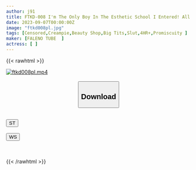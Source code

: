 ```yaml
---
author: j91
title: FTKD-008 I'm The Only Boy In The Esthetic School I Entered! All The Instructors And Students Are Girls, And It's Natural To Wear Underwear And Naked For Practical Training! ? I Had A Full Erection During Training, And It Seems That My Yin Catcher Was Surprisingly Big, And Everyone Was Estrus! ? To A Ridiculous Fornication School Life
date: 2023-09-07T00:00:00Z
image: "ftkd008pl.jpg"
tags: [Censored,Creampie,Beauty Shop,Big Tits,Slut,4HR+,Promiscuity	]
maker: [FALENO TUBE  ]
actress: [ ]
---
```



{{< rawhtml >}}

<div class="video" data-videoid="0zeoax2pgYtb42l">
    <a href="javascript:;">
        <img src="https://my.j91.asia/posts/ftkd008pl/ftkd008pl.jpg" width="WIDTH" height="HEIGHT" alt="ftkd008pl.mp4" loading="lazy">
    </a>
</div>

<script type="text/javascript" src="https://j91.asia/asset/on-demand-st.js"></script>

<br>
  <link rel="stylesheet" href="https://j91.asia/asset/bs5.css">
  
  <center>
  <button class="btn btn-primary" type="button" data-bs-toggle="collapse" data-bs-target=".multi-collapse" aria-expanded="false" aria-controls="multiCollapseExample1 multiCollapseExample2"><h2>Download</h2></button></center>
</p>
<div class="row">
  <div class="col">
    <div class="collapse multi-collapse" id="multiCollapseExample1">
      <div class="card card-body">
	      	      <br>
<div class="buttons">  
<a href="https://streamtape.to/v/0zeoax2pgYtb42l"><button class="btn-hover color-3"><i class="fa fa-download"></i> ST</button></a></div>
    </div>
  </div>
</div>
  <div class="col">
    <div class="collapse multi-collapse" id="multiCollapseExample2">
      <div class="card card-body">
	      <br>
<div class="buttons">
    <a href="https://wolfstream.tv/ezp5wihmjc4f"><button class="btn-hover color-9"><i class="fa fa-download"></i> WS</button></a></div>
<br><br>
      </div>
    </div>
  </div>
</div>

{{< /rawhtml >}}
